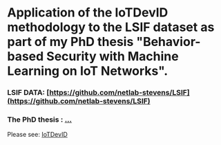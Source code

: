 # Application of the IoTDevID methodology to the LSIF dataset as part of my PhD thesis "Behavior-based Security with Machine Learning on IoT Networks". 



### LSIF DATA: [https://github.com/netlab-stevens/LSIF](https://github.com/netlab-stevens/LSIF)
### The PhD thesis  : [...](...)


Please see:  [IoTDevID](https://github.com/kahramankostas/IoTDevIDv2/)
